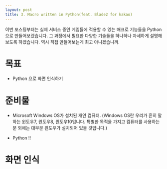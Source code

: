 ```yaml
---
layout: post
title: 3. Macro written in Python(feat. Blade2 for kakao)
---
```


이번 포스팅부터는 실제 서비스 중인 게임들에 적용할 수 있는 매크로 기능들을 Python으로 만들어보겠습니다. 그 과정에서 필요한 다양한 기술들을 하나하나 자세하게 설명해보도록 하겠습니다. 역시 직접 만들어보는게 최고 아니겠습니까.

목표
=

* Python 으로 화면 인식하기

준비물
=

* Microsoft Windows OS가 설치된 개인 컴퓨터. (Windows OS란 우리가 흔히 말하는 윈도우7, 윈도우8, 윈도우10입니다. 특별한 목적을 가지고 컴퓨터를 사용하는 분 외에는 대부분 윈도우가 설치되어 있을 것입니다.)

* Python !!


화면 인식
=
